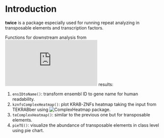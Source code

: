 Introduction
===

**twice** is a package especially used for running repeat analyzing in transposable
elements and transcription factors.  

Functions for downstream analysis from ![TEKRABber](https://bioconductor.org/packages/3.15/bioc/html/TEKRABber.html) results:
1. `ensIDtoName()`: transform ensembl ID to gene name for human readability.
2. `kznfsComplexHeatmap()`: plot KRAB-ZNFs heatmap taking the input from 
TEKRABber using ![ComplexHeatmap package](https://jokergoo.github.io/ComplexHeatmap-reference/book/).
3. `teComplexHeatmap()`: similar to the previous one but for transposable elements.
4. `pieTE()`: visualize the abundance of transposable elements in class level using pie chart.
